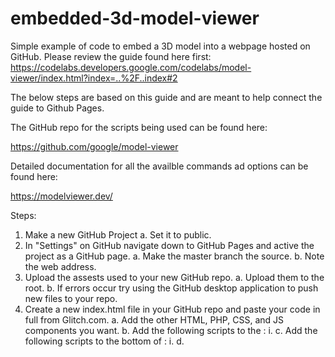 # embedded-3d-model-viewer
Simple example of code to embed a 3D model into a webpage hosted on GitHub. Please review the guide found here first:
https://codelabs.developers.google.com/codelabs/model-viewer/index.html?index=..%2F..index#2

The below steps are based on this guide and are meant to help connect the guide to Github Pages. 

The GitHub repo for the scripts being used can be found here:

https://github.com/google/model-viewer

Detailed documentation for all the availble commands ad options can be found here:

https://modelviewer.dev/

Steps:
1. Make a new GitHub Project
    a. Set it to public.
2. In "Settings" on GitHub navigate down to GitHub Pages and active the project as a GitHub page. 
    a. Make the master branch the source.
    b. Note the web address.
3. Upload the assests used to your new GitHub repo.
    a. Upload them to the root.
    b. If errors occur try using the GitHub desktop application to push new files to your repo.
4. Create a new index.html file in your GitHub repo and paste your code in full from Glitch.com.
    a. Add the other HTML, PHP, CSS, and JS components you want.
    b. Add the following scripts to the <head>:
      i. <script src="https://unpkg.com/@webcomponents/webcomponentsjs@2.1.3/webcomponents-loader.js"></script>
         <script src="https://unpkg.com/intersection-observer@0.5.1/intersection-observer.js"></script>
         <script src="https://unpkg.com/resize-observer-polyfill@1.5.1/dist/ResizeObserver.js"></script>
    c. Add the following scripts to the bottom of <body>:
      i. <script type="module" src="https://unpkg.com/@google/model-viewer/dist/model-viewer.js"></script>
         <script nomodule src="https://unpkg.com/@google/model-viewer/dist/model-viewer-legacy.js"></script>
    d. 
